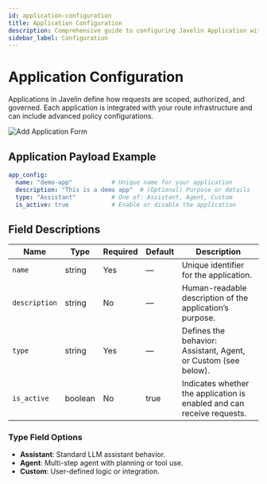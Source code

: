 ```yaml
---
id: application-configuration
title: Application Configuration
description: Comprehensive guide to configuring Javelin Application with policy
sidebar_label: Configuration
---
```


# Application Configuration

Applications in Javelin define how requests are scoped, authorized, and governed. Each application is integrated with your route infrastructure and can include advanced policy configurations.

![Add Application Form](/img/application/imgaddApplication.png)

## Application Payload Example

```yaml
app_config:
  name: "demo-app"           # Unique name for your application
  description: "This is a demo app"  # (Optional) Purpose or details
  type: "Assistant"          # One of: Assistant, Agent, Custom
  is_active: true            # Enable or disable the application
```

## Field Descriptions

| Name          | Type     | Required | Default   | Description                                                                                      |
|---------------|----------|----------|-----------|--------------------------------------------------------------------------------------------------|
| `name`        | string   | Yes      | —         | Unique identifier for the application.                                                           |
| `description` | string   | No       | —         | Human-readable description of the application’s purpose.                                         |
| `type`        | string   | Yes      | —         | Defines the behavior: Assistant, Agent, or Custom (see below).                                   |
| `is_active`   | boolean  | No       | true      | Indicates whether the application is enabled and can receive requests.                           |

### Type Field Options

- **Assistant**: Standard LLM assistant behavior.
- **Agent**: Multi-step agent with planning or tool use.
- **Custom**: User-defined logic or integration.
